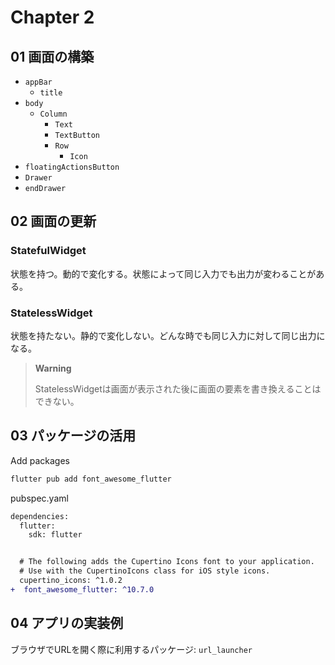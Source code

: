 # Chapter 2

## 01 画面の構築

- `appBar`
    - `title`
- `body`
    - `Column`
        - `Text`
        - `TextButton`
        - `Row`
            - `Icon`
- `floatingActionsButton`
- `Drawer`
- `endDrawer`

## 02 画面の更新

### StatefulWidget

状態を持つ。動的で変化する。状態によって同じ入力でも出力が変わることがある。

### StatelessWidget

状態を持たない。静的で変化しない。どんな時でも同じ入力に対して同じ出力になる。

> **Warning**
>
> StatelessWidgetは画面が表示された後に画面の要素を書き換えることはできない。

## 03 パッケージの活用

Add packages

```bash
flutter pub add font_awesome_flutter
```

pubspec.yaml

```diff
dependencies:
  flutter:
    sdk: flutter


  # The following adds the Cupertino Icons font to your application.
  # Use with the CupertinoIcons class for iOS style icons.
  cupertino_icons: ^1.0.2
+  font_awesome_flutter: ^10.7.0
```

## 04 アプリの実装例

ブラウザでURLを開く際に利用するパッケージ: `url_launcher`
